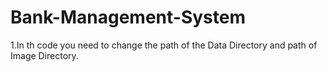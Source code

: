 # Bank-Management-System

1.In th code you need to change the path of the Data Directory and path of Image Directory.
